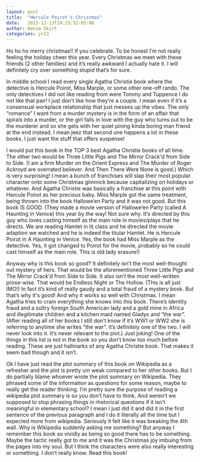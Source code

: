 ```yaml
---
layout: post
title:  "Hercule Poirot's Christmas"
date:   2023-12-13T14:25:52-05:00
author: Denim Skirt
categories: yr23
---
```


Ho ho ho merry christmas!! If you celebrate. To be honest I’m not really feeling the holiday cheer this year. Every Christmas we meet with these friends (2 other families) and it’s really awkward I actually hate it. I will definitely cry over something stupid that’s for sure.

In middle school I read every single Agatha Christie book where the detective is Hercule Poirot, Miss Marple, or some other one-off rando. The only detectives I did not like reading from were Tommy and Tuppence I do not like that pair! I just don’t like how they’re a couple. I mean even if it’s a consensual workplace relationship that just messes up the vibes. The only “romance” I want from a murder mystery is in the form of an affair that spirals into a murder, or the girl falls in love with the guy who turns out to be the murderer and so she gets with her quiet pining kinda boring man friend at the end instead. I mean jeez that second one happens a lot in these books. I just want the stuff that offers suspense! 

I would put this book in the TOP 3 best Agatha Christie books of all time. The other two would be Three Little Pigs and The Mirror Crack'd from Side to Side. (I am a firm Murder on the Orient Express and The Murder of Roger Ackroyd are overrated believer. And Then There Were None is good.) Which is very surprising! I mean a bunch of franchises will slap their most popular character onto some Christmas gimmick because capitalizing on holidays or whatever. And Agatha Christie was basically a franchise at this point with Hercule Poirot as her precious baby. Miss Marple got the same treatment, being thrown into the book Hallowe’en Party and it was not good. But this book IS GOOD. (They made a movie version of Hallowe’en Party (called A Haunting in Venice) this year by the way! Not sure why. It’s directed by this guy who loves casting himself as the main role in movies/plays that he directs. We are reading Hamlet in lit class and he directed the movie adaption we watched and he is indeed the titular Hamlet. He is Hercule Poirot in A Haunting in Venice. Yes, the book had Miss Marple as the detective. Yes, it got changed to Poirot for the movie, probably so he could cast himself as the main role. This is old lady erasure!) 

Anyway why is this book so good? It definitely isn’t the most well-thought out mystery of hers. That would be the aforementioned Three Little Pigs and The Mirror Crack'd from Side to Side. It also isn’t the most well-written prose-wise. That would be Endless Night or The Hollow. (This is all just IMO!) In fact it’s kind of really gaudy and a total fraud of a mystery book. But that’s why it's good! And why it works so well with Christmas. I mean Agatha tries to cram everything she knows into this book. There’s identity fraud and a sultry foreign South American lady and a gold mine in Africa and illegitimate children and a kitchen maid named Gladys and “the war”. (After reading all of her books I still don’t know if it’s WW1 or WW2 she is referring to anytime she writes “the war”. It’s definitely one of the two. I will never look into it. It’s never relevant to the plot.) Just joking! One of the things in this list is not in the book so you don’t know too much before reading. These are just hallmarks of any Agatha Christie book. That makes it seem bad though and it isn’t. 

Ok I have just read the plot summary of this book on Wikipedia as a refresher and the plot is pretty um weak compared to her other books. But I do partially blame whoever wrote the plot summary on Wikipedia. They phrased some of the information as questions for some reason, maybe to really get the reader thinking. I’m pretty sure the purpose of reading a wikipedia plot summary is so you don’t have to think. And weren’t we supposed to stop phrasing things in rhetorical questions if it isn’t meaningful in elementary school? I mean I just did it and did it in the first sentence of the previous paragraph and I do it literally all the time but I expected more from wikipedia. Seriously it felt like it was breaking the 4th wall. Why is Wikipedia suddenly asking me something? But anyway I remember this book so vividly as being so good there has to be something. Maybe the tactic really got to me and it was the Christmas joy imbuing from the pages into my soul. But I think the characters were also really interesting or something. I don’t really know. Read this book!
